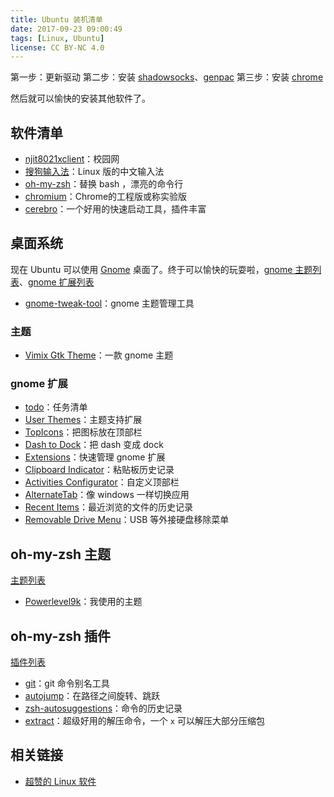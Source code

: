 ```yaml
---
title: Ubuntu 装机清单
date: 2017-09-23 09:00:49
tags: [Linux, Ubuntu]
license: CC BY-NC 4.0
---
```


第一步：更新驱动
第二步：安装 [shadowsocks](https://github.com/shadowsocks/shadowsocks-qt5)、[genpac](https://github.com/JinnLynn/genpac)
第三步：安装 [chrome](https://www.google.com/chrome/browser/desktop/index.html)

然后就可以愉快的安装其他软件了。

<!-- more -->

## 软件清单

- [njit8021xclient](https://github.com/liuqun/njit8021xclient)：校园网
- [搜狗输入法](http://pinyin.sogou.com/linux/?r=pinyin)：Linux 版的中文输入法
- [oh-my-zsh](http://ohmyz.sh/)：替换 bash ，漂亮的命令行
- [chromium](https://chromium.woolyss.com/#linux)：Chrome的工程版或称实验版
- [cerebro](https://cerebroapp.com/)：一个好用的快速启动工具，插件丰富

## 桌面系统

现在 Ubuntu 可以使用 [Gnome](https://ubuntugnome.org/) 桌面了。终于可以愉快的玩耍啦，[gnome 主题列表](https://www.gnome-look.org/)、[gnome 扩展列表](https://extensions.gnome.org/)

- [gnome-tweak-tool](https://github.com/nzjrs/gnome-tweak-tool)：gnome 主题管理工具

### 主题

- [Vimix Gtk Theme](https://www.gnome-look.org/p/1013698/)：一款 gnome 主题

### gnome 扩展

- [todo](https://extensions.gnome.org/extension/570/todotxt/)：任务清单
- [User Themes](https://extensions.gnome.org/extension/19/user-themes/)：主题支持扩展
- [TopIcons](https://extensions.gnome.org/extension/495/topicons/)：把图标放在顶部栏
- [Dash to Dock](https://extensions.gnome.org/extension/307/dash-to-dock/)：把 dash 变成 dock
- [Extensions](https://extensions.gnome.org/extension/1036/extensions/)：快速管理 gnome 扩展
- [Clipboard Indicator](https://extensions.gnome.org/extension/779/clipboard-indicator/)：粘贴板历史记录
- [Activities Configurator](https://extensions.gnome.org/extension/358/activities-configurator/)：自定义顶部栏
- [AlternateTab](https://extensions.gnome.org/extension/15/alternatetab/)：像 windows 一样切换应用
- [Recent Items](https://extensions.gnome.org/extension/72/recent-items/)：最近浏览的文件的历史记录
- [Removable Drive Menu](https://extensions.gnome.org/extension/7/removable-drive-menu/)：USB 等外接硬盘移除菜单

## oh-my-zsh 主题

[主题列表](https://github.com/robbyrussell/oh-my-zsh/wiki/Themes)

- [Powerlevel9k](https://github.com/bhilburn/powerlevel9k)：我使用的主题

## oh-my-zsh 插件

[插件列表](https://github.com/robbyrussell/oh-my-zsh/wiki/Plugins)

- [git](https://github.com/robbyrussell/oh-my-zsh/wiki/Plugin:git)：git 命令别名工具
- [autojump](https://github.com/wting/autojump)：在路径之间旋转、跳跃
- [zsh-autosuggestions](https://github.com/zsh-users/zsh-autosuggestions)：命令的历史记录
- [extract](https://github.com/robbyrussell/oh-my-zsh/tree/master/plugins/extract)：超级好用的解压命令，一个 `x` 可以解压大部分压缩包


## 相关链接

- [超赞的 Linux 软件](https://alim0x.gitbooks.io/awesome-linux-software-zh_cn/content/)